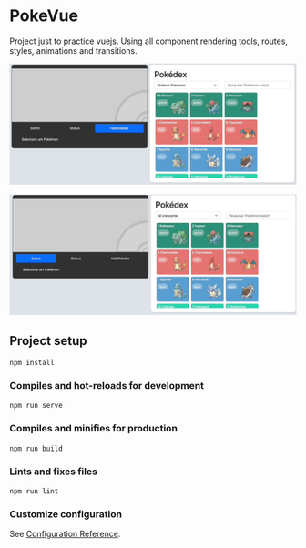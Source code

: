 # PokeVue
Project just to practice vuejs. Using all component rendering tools, routes, styles, animations and transitions.

![](https://github.com/fernandogiroto/pokevue/blob/master/vuejspodex.gif?raw=true)

![](https://github.com/fernandogiroto/pokevue/blob/master/vuejspokedex_part2.gif)



## Project setup
```
npm install
```

### Compiles and hot-reloads for development
```
npm run serve
```

### Compiles and minifies for production
```
npm run build
```

### Lints and fixes files
```
npm run lint
```

### Customize configuration
See [Configuration Reference](https://cli.vuejs.org/config/).
